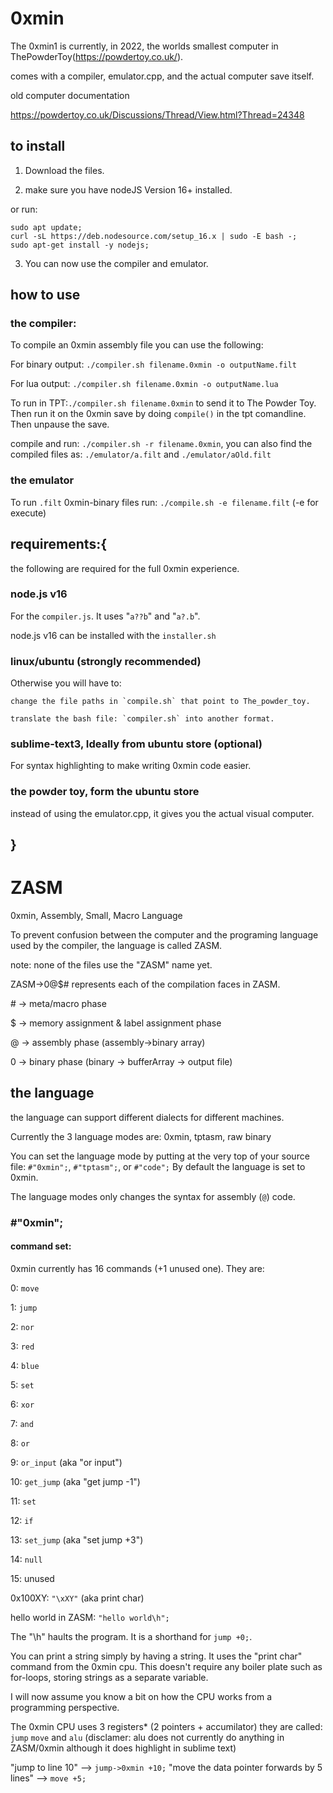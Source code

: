 # 0xmin
The 0xmin1 is currently, in 2022, the worlds smallest computer in ThePowderToy(https://powdertoy.co.uk/).


comes with a compiler, emulator.cpp, and the actual computer save itself.

old computer documentation

https://powdertoy.co.uk/Discussions/Thread/View.html?Thread=24348

## to install

1. Download the files.

2. make sure you have nodeJS Version 16+ installed.

or run:
```
sudo apt update;
curl -sL https://deb.nodesource.com/setup_16.x | sudo -E bash -;
sudo apt-get install -y nodejs;
```
3. You can now use the compiler and emulator.

## how to use
### the compiler:
To compile an 0xmin assembly file you can use the following:

For binary output: `./compiler.sh filename.0xmin -o outputName.filt`

For lua output: `./compiler.sh filename.0xmin -o outputName.lua`

To run in TPT:`./compiler.sh filename.0xmin` to send it to The Powder Toy. Then run it on the 0xmin save by doing `compile()` in the tpt comandline. Then unpause the save.

compile and run: `./compiler.sh -r filename.0xmin`, you can also find the compiled files as: `./emulator/a.filt` and `./emulator/aOld.filt`
### the emulator
To run `.filt` 0xmin-binary files run: `./compile.sh -e filename.filt` (-e for execute)

## requirements:{
the following are required for the full 0xmin experience.
### node.js v16
For the `compiler.js`. It uses "`a??b`" and "`a?.b`".

node.js v16 can be installed with the `installer.sh`
### linux/ubuntu (strongly recommended)
Otherwise you will have to:

	change the file paths in `compile.sh` that point to The_powder_toy.

	translate the bash file: `compiler.sh` into another format.
### sublime-text3, Ideally from ubuntu store (optional)
For syntax highlighting to make writing 0xmin code easier.
### the powder toy, form the ubuntu store 
instead of using the emulator.cpp, it gives you the actual visual computer.

## }
# ZASM
0xmin, Assembly, Small, Macro Language

To prevent confusion between the computer and the programing language used by the compiler, the language is called ZASM.

note: none of the files use the "ZASM" name yet.

ZASM->0@$# represents each of the compilation faces in ZASM.

\# -> meta/macro phase

$ -> memory assignment & label assignment phase

@ -> assembly phase (assembly->binary array)

0 -> binary phase (binary -> bufferArray -> output file)

## the language
the language can support different dialects for different machines.

Currently the 3 language modes are: 0xmin, tptasm, raw binary

You can set the language mode by putting at the very top of your source file: `#"0xmin";`, `#"tptasm";`, or `#"code";`
By default the language is set to 0xmin.

The language modes only changes the syntax for assembly (`@`) code.

### #"0xmin";
#### command set:
0xmin currently has 16 commands (+1 unused one). They are:

0: `move`

1: `jump`

2: `nor`

3: `red`

4: `blue`

5: `set`

6: `xor`

7: `and`

8: `or`

9: `or_input` (aka "or input")

10: `get_jump` (aka "get jump -1")

11: `set`

12: `if`

13: `set_jump` (aka "set jump +3")

14: `null`

15: unused

0x100XY: `"\xXY"` (aka print char)


hello world in ZASM: `"hello world\h";`

The "\h" haults the program. It is a shorthand for `jump +0;`.

You can print a string simply by having a string.
It uses the "print char" command from the 0xmin cpu. This doesn't require any boiler plate such as for-loops, storing strings as a separate variable.

I will now assume you know a bit on how the CPU works from a programming perspective.

The 0xmin CPU uses 3 registers* (2 pointers + accumilator)
they are called: `jump` `move` and `alu` (disclamer: alu does not currently do anything in ZASM/0xmin although it does highlight in sublime text)

"jump to line 10" --> `jump->0xmin +10;`
"move the data pointer forwards by 5 lines" --> `move +5;`
